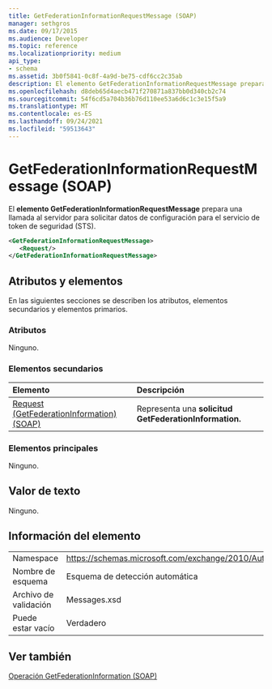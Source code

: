 ```yaml
---
title: GetFederationInformationRequestMessage (SOAP)
manager: sethgros
ms.date: 09/17/2015
ms.audience: Developer
ms.topic: reference
ms.localizationpriority: medium
api_type:
- schema
ms.assetid: 3b0f5841-0c8f-4a9d-be75-cdf6cc2c35ab
description: El elemento GetFederationInformationRequestMessage prepara una llamada al servidor para solicitar datos de configuración para el servicio de token de seguridad (STS).
ms.openlocfilehash: d8deb65d4aecb471f270871a837bb0d340cb2c74
ms.sourcegitcommit: 54f6cd5a704b36b76d110ee53a6d6c1c3e15f5a9
ms.translationtype: MT
ms.contentlocale: es-ES
ms.lasthandoff: 09/24/2021
ms.locfileid: "59513643"
---
```

# <a name="getfederationinformationrequestmessage-soap"></a>GetFederationInformationRequestMessage (SOAP)

El **elemento GetFederationInformationRequestMessage** prepara una llamada al servidor para solicitar datos de configuración para el servicio de token de seguridad (STS). 
  
```XML
<GetFederationInformationRequestMessage>
   <Request/>
</GetFederationInformationRequestMessage>

```

## <a name="attributes-and-elements"></a>Atributos y elementos

En las siguientes secciones se describen los atributos, elementos secundarios y elementos primarios.
  
### <a name="attributes"></a>Atributos

Ninguno.
  
### <a name="child-elements"></a>Elementos secundarios

|**Elemento**|**Descripción**|
|:-----|:-----|
|[Request (GetFederationInformation) (SOAP)](request-getfederationinformationsoap.md) <br/> |Representa una **solicitud GetFederationInformation.**  <br/> |
   
### <a name="parent-elements"></a>Elementos principales

Ninguno.
  
## <a name="text-value"></a>Valor de texto

Ninguno.
  
## <a name="element-information"></a>Información del elemento

|||
|:-----|:-----|
|Namespace  <br/> |https://schemas.microsoft.com/exchange/2010/Autodiscover  <br/> |
|Nombre de esquema  <br/> |Esquema de detección automática  <br/> |
|Archivo de validación  <br/> |Messages.xsd  <br/> |
|Puede estar vacío  <br/> |Verdadero  <br/> |
   
## <a name="see-also"></a>Ver también



[Operación GetFederationInformation (SOAP)](getfederationinformation-operation-soap.md)

